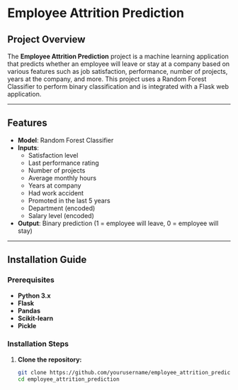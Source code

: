 # Employee Attrition Prediction

## Project Overview
The **Employee Attrition Prediction** project is a machine learning application that predicts whether an employee will leave or stay at a company based on various features such as job satisfaction, performance, number of projects, years at the company, and more. This project uses a Random Forest Classifier to perform binary classification and is integrated with a Flask web application.

---

## Features
- **Model**: Random Forest Classifier
- **Inputs**: 
  - Satisfaction level
  - Last performance rating
  - Number of projects
  - Average monthly hours
  - Years at company
  - Had work accident
  - Promoted in the last 5 years
  - Department (encoded)
  - Salary level (encoded)
- **Output**: Binary prediction (1 = employee will leave, 0 = employee will stay)

---

## Installation Guide

### Prerequisites
- **Python 3.x**
- **Flask**
- **Pandas**
- **Scikit-learn**
- **Pickle**
  
### Installation Steps
1. **Clone the repository:**
   ```bash
   git clone https://github.com/yourusername/employee_attrition_prediction.git
   cd employee_attrition_prediction
